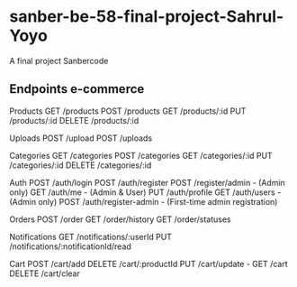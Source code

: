 # sanber-be-58-final-project-Sahrul-Yoyo
A final project Sanbercode


## Endpoints e-commerce

Products
GET /products
POST /products
GET /products/:id
PUT /products/:id
DELETE /products/:id

Uploads
POST /upload
POST /uploads

Categories
GET /categories
POST /categories
GET /categories/:id
PUT /categories/:id
DELETE /categories/:id

Auth
POST /auth/login
POST /auth/register
POST /register/admin - (Admin only)
GET /auth/me - (Admin & User)
PUT /auth/profile
GET /auth/users - (Admin only)
POST /auth/register-admin - (First-time admin registration)

Orders
POST /order
GET /order/history
GET /order/statuses

Notifications
GET /notifications/:userId
PUT /notifications/:notificationId/read

Cart
POST /cart/add
DELETE /cart/:productId
PUT /cart/update -
GET /cart
DELETE /cart/clear

